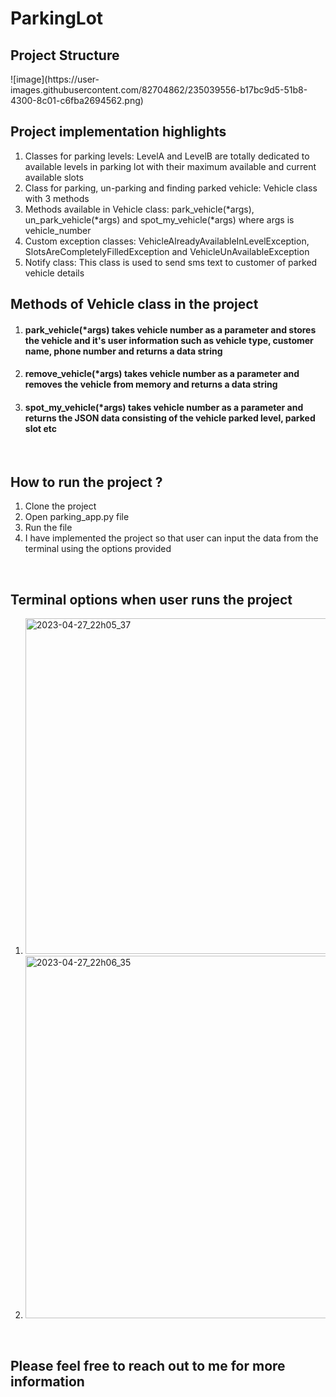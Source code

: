 # ParkingLot

<h2>Project Structure</h2>
![image](https://user-images.githubusercontent.com/82704862/235039556-b17bc9d5-51b8-4300-8c01-c6fba2694562.png)

<h2>Project implementation highlights</h2>
  <ol>
    <li>Classes for parking levels: LevelA and LevelB are totally dedicated to available levels in parking lot with their maximum available and current available slots</li>
    <li>Class for parking, un-parking and finding parked vehicle: Vehicle class with 3 methods</li>
    <li>Methods available in Vehicle class: park_vehicle(*args), un_park_vehicle(*args) and spot_my_vehicle(*args) where args is vehicle_number</li>
    <li>Custom exception classes: VehicleAlreadyAvailableInLevelException, SlotsAreCompletelyFilledException and VehicleUnAvailableException</li> 
    <li>Notify class: This class is used to send sms text to customer of parked vehicle details</li>
  </ol>
<h2>Methods of Vehicle class in the project </h2>
<ol>
<li><h4> park_vehicle(*args) takes vehicle number as a parameter and stores the vehicle and it's user information such as vehicle type, customer name, phone number and returns a data string</h4></li>
<li><h4> remove_vehicle(*args) takes vehicle number as a parameter and removes the vehicle from memory and returns a data string</h4></li>
<li><h4> spot_my_vehicle(*args) takes vehicle number as a parameter and returns the JSON data consisting of the vehicle parked level, parked slot etc </h4></li>
</ol>
<br>
<h2>How to run the project ?</h2>
<ol>
  <li>Clone the project</li>
  <li>Open parking_app.py file</li>
  <li>Run the file</li>
  <li>I have implemented the project so that user can input the data from the terminal using the options provided</li>
</ol>
<br>
<h2> Terminal options when user runs the project</h2>
<ol>
  <li><img width="537" alt="2023-04-27_22h05_37" src="https://user-images.githubusercontent.com/82704862/234930403-cdfc9998-b6a1-4fe0-a9ea-ee21993195a0.png"></li>
  <li><img width="580" alt="2023-04-27_22h06_35" src="https://user-images.githubusercontent.com/82704862/234930625-7daf2a12-c7e2-44f2-b848-c10e129b7042.png"></li>
</ol>
<br>  
<h2>Please feel free to reach out to me for more information</h2>
